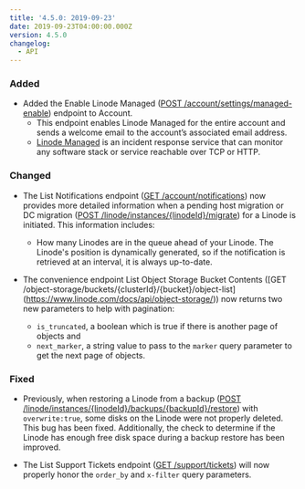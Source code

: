 ```yaml
---
title: '4.5.0: 2019-09-23'
date: 2019-09-23T04:00:00.000Z
version: 4.5.0
changelog:
  - API
---
```

### Added
- Added the Enable Linode Managed ([POST /account/settings/managed-enable](https://www.linode.com/docs/api/account/)) endpoint to Account.
  - This endpoint enables Linode Managed for the entire account and sends a welcome email to the account’s associated email address.
  - [Linode Managed](https://linode.com/docs/platform/linode-managed/) is an incident response service that can monitor any software stack or service reachable over TCP or HTTP.

### Changed

- The List Notifications endpoint ([GET /account/notifications](https://www.linode.com/docs/api/account/)) now provides more detailed information when a pending host migration or DC migration ([POST /linode/instances/{linodeId}/migrate](https://www.linode.com/docs/api/linode-instances/)) for a Linode is initiated. This information includes:

  - How many Linodes are in the queue ahead of your Linode. The Linode's position is dynamically generated, so if the notification is retrieved at an interval, it is always up-to-date.

- The convenience endpoint List Object Storage Bucket Contents ([GET /object-storage/buckets/{clusterId}/{bucket}/object-list] (https://www.linode.com/docs/api/object-storage/)) now returns two new parameters to help with pagination:
  - `is_truncated`, a boolean which is true if there is another page of objects and
  - `next_marker`, a string value to pass to the `marker` query parameter to get the next page of objects.

### Fixed

- Previously, when restoring a Linode from a backup ([POST /linode/instances/{linodeId}/backups/{backupId}/restore](https://www.linode.com/docs/api/linode-instances/)) with `overwrite:true`, some disks on the Linode were not properly deleted. This bug has been fixed. Additionally, the check to determine if the Linode has enough free disk space during a backup restore has been improved.

- The List Support Tickets endpoint ([GET /support/tickets](https://developers.linode.com/api/v4/support-tickets)) will now properly honor the `order_by` and `x-filter` query parameters.
